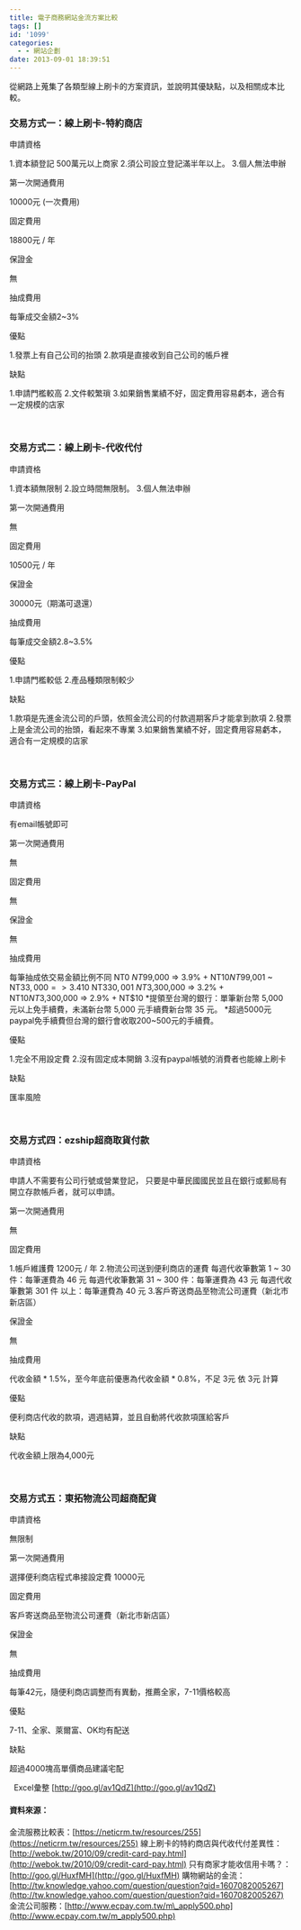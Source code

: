 ```yaml
---
title: 電子商務網站金流方案比較
tags: []
id: '1099'
categories:
  - - 網站企劃
date: 2013-09-01 18:39:51
---
```


從網路上蒐集了各類型線上刷卡的方案資訊，並說明其優缺點，以及相關成本比較。  

### 交易方式一：線上刷卡-特約商店

申請資格

1.資本額登記 500萬元以上商家 2.須公司設立登記滿半年以上。 3.個人無法申辦

第一次開通費用

10000元 (一次費用)

固定費用

18800元 / 年

保證金

無

抽成費用

每筆成交金額2~3%

優點

1.發票上有自己公司的抬頭 2.款項是直接收到自己公司的帳戶裡

缺點

1.申請門檻較高 2.文件較繁瑣 3.如果銷售業績不好，固定費用容易虧本，適合有一定規模的店家
<!-- more -->
 

### 交易方式二：線上刷卡-代收代付

申請資格

1.資本額無限制 2.設立時間無限制。 3.個人無法申辦

第一次開通費用

無

固定費用

10500元 / 年

保證金

30000元（期滿可退還）

抽成費用

每筆成交金額2.8~3.5%

優點

1.申請門檻較低 2.產品種類限制較少

缺點

1.款項是先進金流公司的戶頭，依照金流公司的付款週期客戶才能拿到款項 2.發票上是金流公司的抬頭，看起來不專業 3.如果銷售業績不好，固定費用容易虧本，適合有一定規模的店家

   

### 交易方式三：線上刷卡-PayPal

申請資格

有email帳號即可

第一次開通費用

無

固定費用

無

保證金

無

抽成費用

每筆抽成依交易金額比例不同 NT$0 ~ NT$99,000 => 3.9% + NT$10 NT$99,001 ~ NT$33,000 => 3.4% + NT$10 NT$330,001 ~ NT$3,300,000 => 3.2% + NT$10 NT$3,300,000 => 2.9% + NT$10 \*提領至台灣的銀行：單筆新台幣 5,000 元以上免手續費，未滿新台幣 5,000 元手續費新台幣 35 元。 \*超過5000元paypal免手續費但台灣的銀行會收取200~500元的手續費。

優點

1.完全不用設定費 2.沒有固定成本開銷 3.沒有paypal帳號的消費者也能線上刷卡

缺點

匯率風險

 

### 交易方式四：ezship超商取貨付款

申請資格

申請人不需要有公司行號或營業登記， 只要是中華民國國民並且在銀行或郵局有開立存款帳戶者，就可以申請。

第一次開通費用

無

固定費用

1.帳戶維護費 1200元 / 年 2.物流公司送到便利商店的運費 每週代收筆數第 1 ~ 30 件：每筆運費為 46 元 每週代收筆數第 31 ~ 300 件：每筆運費為 43 元 每週代收筆數第 301 件 以上：每筆運費為 40 元 3.客戶寄送商品至物流公司運費（新北市新店區）

保證金

無

抽成費用

代收金額 \* 1.5%，至今年底前優惠為代收金額 \* 0.8%，不足 3元 依 3元 計算

優點

便利商店代收的款項，週週結算，並且自動將代收款項匯給客戶

缺點

代收金額上限為4,000元

   

### 交易方式五：東拓物流公司超商配貨

申請資格

無限制

第一次開通費用

選擇便利商店程式串接設定費 10000元

固定費用

客戶寄送商品至物流公司運費（新北市新店區）

保證金

無

抽成費用

每筆42元，隨便利商店調整而有異動，推薦全家，7-11價格較高

優點

7-11、全家、萊爾富、OK均有配送

缺點

超過4000塊高單價商品建議宅配

  Excel彙整 [http://goo.gl/av1QdZ](http://goo.gl/av1QdZ)  

#### 資料來源：

金流服務比較表：[https://neticrm.tw/resources/255](https://neticrm.tw/resources/255) 線上刷卡的特約商店與代收代付差異性：[http://webok.tw/2010/09/credit-card-pay.html](http://webok.tw/2010/09/credit-card-pay.html) 只有商家才能收信用卡嗎？：[http://goo.gl/HuxfMH](http://goo.gl/HuxfMH) 購物網站的金流：[http://tw.knowledge.yahoo.com/question/question?qid=1607082005267](http://tw.knowledge.yahoo.com/question/question?qid=1607082005267) 金流公司服務：[http://www.ecpay.com.tw/m\_apply500.php](http://www.ecpay.com.tw/m_apply500.php)